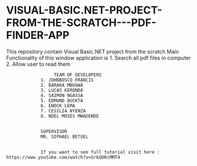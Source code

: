 # VISUAL-BASIC.NET-PROJECT-FROM-THE-SCRATCH---PDF-FINDER-APP
This repository contain Visual Basic.NET project from the scratch
Main Functionality of this window application is 
        1. Search all pdf files in computer
        2. Allow user to read them
        
        
        
                      TEAM OF DEVELOPERS
                 1. JOHNBOSCO FRANCIS
                 2. BARAKA MBUGWA
                 3. LUCAS KERONDA
                 4. SAIMON NGASSA
                 5. EDMUND DUCKTA
                 6. ENOCK LEMA
                 7. CESILIA NYENZA
                 8. NOEL MOSES MWADENDE
                 
                 
                 SUPERVISOR 
                 MR. SIPHAEL BETUEL
                 
                 
                 If you want to see full tutorial visit here : https://www.youtube.com/watch?v=SrkUDRcMMT4
